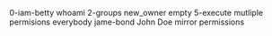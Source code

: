 0-iam-betty
whoami
2-groups
new_owner
empty
5-execute
mutliple permisions
everybody
jame-bond
John Doe
mirror permissions
